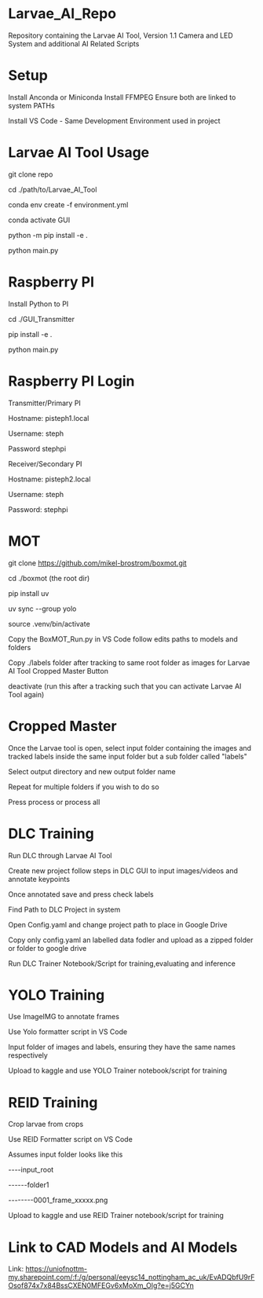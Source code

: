 # Larvae_AI_Repo
Repository containing the Larvae AI Tool, Version 1.1 Camera and LED System and additional AI Related Scripts
# Setup
Install Anconda or Miniconda
Install FFMPEG 
Ensure both are linked to system PATHs

Install VS Code - Same Development Environment used in project

# Larvae AI Tool Usage
git clone repo 

cd ./path/to/Larvae_AI_Tool

conda env create -f environment.yml

conda activate GUI

python -m pip install -e .

python main.py

# Raspberry PI 
Install Python to PI

cd ./GUI_Transmitter

pip install -e .

python main.py

# Raspberry PI Login

Transmitter/Primary PI

Hostname: pisteph1.local

Username: steph

Password stephpi

Receiver/Secondary PI

Hostname: pisteph2.local

Username: steph

Password: stephpi

# MOT 
git clone https://github.com/mikel-brostrom/boxmot.git

cd ./boxmot (the root dir)

pip install uv

uv sync --group yolo

source .venv/bin/activate

Copy the BoxMOT_Run.py in VS Code follow edits paths to models and folders

Copy ./labels folder after tracking to same root folder as images for Larvae AI Tool Cropped Master Button

deactivate (run this after a tracking such that you can activate Larvae AI Tool again)

# Cropped Master

Once the Larvae tool is open, select input folder containing the images and tracked labels inside the same input folder but a sub folder called "labels"

Select output directory and new output folder name

Repeat for multiple folders if you wish to do so

Press process or process all

# DLC Training

Run DLC through Larvae AI Tool

Create new project follow steps in DLC GUI to input images/videos and annotate keypoints

Once annotated save and press check labels

Find Path to DLC Project in system

Open Config.yaml and change project path to place in Google Drive

Copy only config.yaml an labelled data fodler and upload as a zipped folder or folder to google drive

Run DLC Trainer Notebook/Script for training,evaluating and inference

# YOLO Training

Use ImageIMG to annotate frames

Use Yolo formatter script in VS Code

Input folder of images and labels, ensuring they have the same names respectively

Upload to kaggle and use YOLO Trainer notebook/script for training

# REID Training

Crop larvae from crops

Use REID Formatter script on VS Code

Assumes input folder looks like this

----input_root

------folder1

--------0001_frame_xxxxx.png

Upload to kaggle and use REID Trainer notebook/script for training

# Link to CAD Models and AI Models

Link: https://uniofnottm-my.sharepoint.com/:f:/g/personal/eeysc14_nottingham_ac_uk/EvADQbfU9rFOsof874x7x84BssCXEN0MFEGv6xMoXm_Olg?e=j5GCYn



